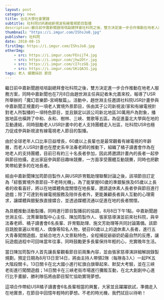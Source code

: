 ```yaml
---
layout: post
category: news
title: 台北大學社會實踐
subtitle: 社科院USR連結新視波有線電視節目製播
description:繼日前中嘉新聞趙培培副總拜會社科院之後，雙方決定進一步合作推動在地老人服務方案...
thumbnail: "https://i.imgur.com/IShsJo8.jpg"
publisher: 社科院
date: 2018-08-15 
firstImg: https://i.imgur.com/IShsJo8.jpg
otherImg:
    - src: https://i.imgur.com/FEnijT4.jpg
    - src: https://i.imgur.com/jhw2Otr.jpg
    - src: https://i.imgur.com/cI7czGQ.jpg
    - src: https://i.imgur.com/SKiQA3S.jpg
tags: 老人 媒體採訪 節目
---
```


繼日前中嘉新聞趙培培副總拜會社科院之後，雙方決定進一步合作推動在地老人服務方案，同時中嘉新聞也在7月8日由趙世淵主任與記者朱允嘉來校，報導了USR所舉辦的「魔幻音樂節-宮崎駿篇」。活動中，趙世淵主任邀請社科院USR計畫參與中嘉新聞正規畫的一項老人實境外景節目，係由其子公司新視波/家和有線電視針對老人所製播的一項特色節目，並且鎖定以該公司新北地區30萬用戶為對象，播放地區也橫跨了中和、永和、樹林、三峽、鶯歌等五區。為促進臺北大學與在地的互動連結，同時鼓勵老人USR計畫中的老人支持團體走入社區，社科院USR也極力促成參與新視波有線電視老人節目的製播。

由於全球老年人口比率日益增長，60歲以上長輩也是最常觀看有線電視的年齡層，而老人USR計畫也在歷史系辛法春老師的推動下，組織了橘子讀書會作為在地老人的支持團體，目前已有約三十名長者參加，因此將邀請計畫內的長者一起參與節目拍攝，走出家庭參與節目趣味競賽，一方面享受團體互動競賽，同時也把歡笑帶給更多的在地長者。

經由中嘉新聞陳加筠節目製作人與USR許育甄助理聯繫討論之後，該項節目訂定為「綜藝實境外景節目–不老時光機」。為了能掌握60歲的準銀髮族及65歲以上長者的收看喜好，將以在地媒體角度關懷在地長輩，邀請退休素人長者參與節目進行遊戲；除了可達到有線電視服務及陪伴長者外，更能兼顧長者與人互動的心理需求，讓媒體與銀髮族直接媒合，並透過媒體流通以促進在地的長者關懷。

為具體推動活動製播，同時進行節目製播前的協調，8月8日下午1點，中嘉新聞趙世淵主任、沈菁華聯製中心主任、陳加筠製作人、張家慈導演並前來社科院，與辛法春老師、橘子讀書會6名長輩、許育甄助理、施文芳助理等共同討論籌備。該節目跳脫普遍以年輕人、偶像等知名人物，號召60歲以上的退休素人長者，進行五大青春闖關遊戲，並結合地方人文景點特色，全程捕捉爺爺奶奶最自然的反應，讓玩遊戲過程中可回味當年往事，同時鼓勵更多長輩保持年輕的心，充實晚年生活。

當日陳加筠製作人首先讓長輩觀看節目前兩集內容，並由張家慈導演詳細解說錄製規劃，預定日期為8月13日至14日，將由主持人帶領2隊（每隊各3人）一起PK五大階段關卡。13日關卡在北大國小進行紅旗白旗舉起來、默契大考驗，並在三峽老街進行闖關遊戲；14日關卡在三峽老街市場進行攤販互動，在北大創創中心進行比手畫腳，勝利隊伍將由節目幫忙協助實現夢想。

這項合作帶給USR橘子讀書會6名長輩相當的興奮，大家並且躍躍欲試，準備走入在地實景，在節目中回憶年輕時的夢想。不老的時光機，我們拭目以待喲！
